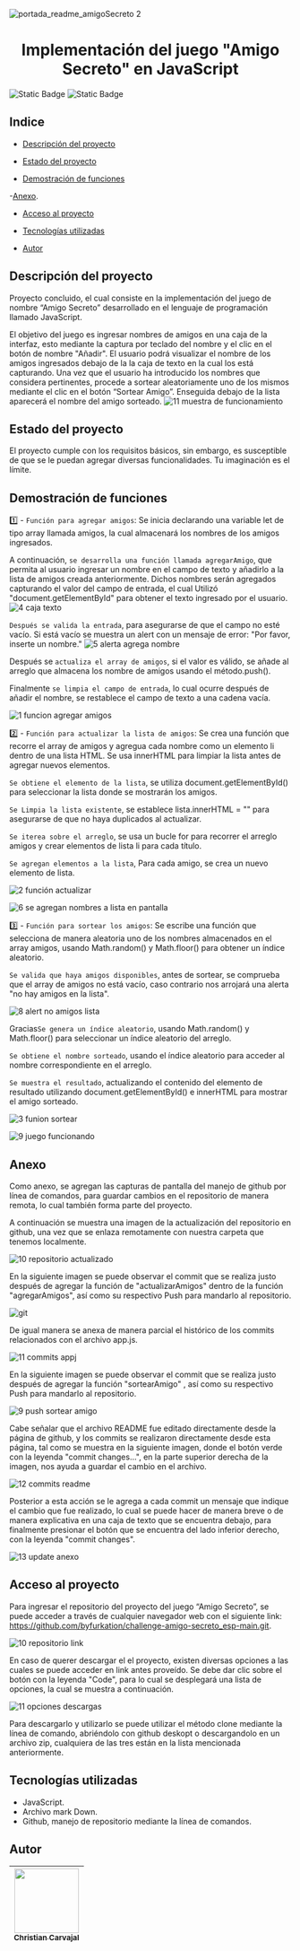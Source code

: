 ![portada_readme_amigoSecreto 2](https://github.com/user-attachments/assets/20444e1a-e211-4730-a3a2-a965b63299b6)

<h1 align="center"> Implementación del juego "Amigo Secreto" en JavaScript </h1>

<img alt="Static Badge" src="https://img.shields.io/badge/Oracle-%20Alura-blue?style=flat&labelColor=red"> <img alt="Static Badge" src="https://img.shields.io/badge/Released_Date-February%202025-blue?style=plastic&labelColor=white">

## Indice  

- [Descripción del proyecto](#descripción-del-proyecto)

- [Estado del proyecto](#estado-del-proyecto)

- [Demostración de funciones](#demostración-de-funciones)

-[Anexo](#anexo). 

- [Acceso al proyecto](#acceso-al-proyecto)

- [Tecnologías utilizadas](#tecnologías-utilizadas)

- [Autor](#autor)

## Descripción del proyecto
Proyecto concluido, el cual consiste en la implementación del juego de nombre “Amigo Secreto” desarrollado en el lenguaje de programación llamado JavaScript. 

El objetivo del juego es ingresar nombres de amigos en una caja de la interfaz, esto mediante la captura por teclado del nombre y el clic en el botón de nombre "Añadir". El usuario podrá visualizar el nombre de los amigos ingresados debajo de la la caja de texto en la cual los está capturando. Una vez que el usuario ha introducido los nombres que considera pertinentes, procede a sortear aleatoriamente uno de los mismos mediante el clic en el botón “Sortear Amigo”. Enseguida debajo de la lista aparecerá el nombre del amigo sorteado. 
![11  muestra de funcionamiento](https://github.com/user-attachments/assets/fef9431a-73ba-4936-aaed-99eab257738a)

## Estado del proyecto
El proyecto cumple con los requisitos básicos, sin embargo, es susceptible de que se le puedan agregar diversas funcionalidades. Tu imaginación es el límite. 

## Demostración de funciones

1️⃣ - `Función para agregar amigos`: Se inicia declarando una variable let de tipo array llamada amigos, la cual almacenará los nombres de los amigos ingresados.

A continuación, `se desarrolla una función llamada agregarAmigo`, que permita al usuario ingresar un nombre en el campo de texto y añadirlo a la lista de amigos creada anteriormente. Dichos nombres serán agregados capturando el valor del campo de entrada, el cual Utilizó "document.getElementById" para obtener el texto ingresado por el usuario. 
![4  caja texto](https://github.com/user-attachments/assets/7c410d10-baa7-4310-af57-b25ce2565b7b)


`Después se valida la entrada`, para asegurarse de que el campo no esté vacío. Si está vacío se muestra un alert con un mensaje de error: "Por favor, inserte un nombre."
![5  alerta agrega nombre](https://github.com/user-attachments/assets/b7284616-0d97-4fdc-a7af-6d052b14bef2)

Después se `actualiza el array de amigos`, si el valor es válido, se añade al arreglo que almacena los nombre de amigos usando el método.push(). 

Finalmente `se limpia el campo de entrada`, lo cual ocurre después de añadir el nombre, se restablece el campo de texto a una cadena vacía.

![1  funcion agregar amigos](https://github.com/user-attachments/assets/281c69e8-6dc6-4aa1-90af-b087354c0b59)

2️⃣ - `Función para actualizar la lista de amigos`: Se crea una función que recorre el array de amigos y agregua cada nombre como un elemento li dentro de una lista HTML. Se usa innerHTML para limpiar la lista antes de agregar nuevos elementos.

`Se obtiene el elemento de la lista`, se utiliza document.getElementById() para seleccionar la lista donde se mostrarán los amigos.

`Se Limpia la lista existente`, se establece lista.innerHTML = "" para asegurarse de que no haya duplicados al actualizar.

`Se iterea sobre el arreglo`, se usa un bucle for para recorrer el arreglo amigos y crear elementos de lista li para cada título.

`Se agregan elementos a la lista`, Para cada amigo, se crea un nuevo elemento de lista.

![2  función actualizar](https://github.com/user-attachments/assets/fba5d24e-9472-40c2-acf8-e080144afec8)

![6  se agregan nombres a lista en pantalla](https://github.com/user-attachments/assets/6ee4dc6a-60af-4641-a643-b0b59d9de34c)

3️⃣ - `Función para sortear los amigos`: Se escribe una función que selecciona de manera aleatoria uno de los nombres almacenados en el array amigos, usando Math.random() y Math.floor() para obtener un índice aleatorio.

`Se valida que haya amigos disponibles`, antes de sortear, se comprueba que el array de amigos no está vacío, caso contrario nos arrojará una alerta "no hay amigos en la lista". 

![8  alert no amigos lista](https://github.com/user-attachments/assets/f51c8751-777a-4294-af62-62575184b7db)

Gracias`Se genera un índice aleatorio`, usando Math.random() y Math.floor() para seleccionar un índice aleatorio del arreglo.

`Se obtiene el nombre sorteado`, usando el índice aleatorio para acceder al nombre correspondiente en el arreglo.

`Se muestra el resultado`, actualizando el contenido del elemento de resultado utilizando document.getElementById()  e innerHTML para mostrar el amigo sorteado.

![3  funion sortear](https://github.com/user-attachments/assets/0ee118a2-3340-4b3e-b07f-2d7b768dfc27)

![9  juego funcionando](https://github.com/user-attachments/assets/71967555-6449-47c2-9d87-0789718f2bfe)

## Anexo
Como anexo, se agregan las capturas de pantalla del manejo de github por línea de comandos, para guardar cambios en el repositorio de manera remota, lo cual también forma parte del proyecto. 

A continuación se muestra una imagen de la actualización del repositorio en github, una vez que se enlaza remotamente con nuestra carpeta que tenemos localmente.

![10  repositorio actualizado](https://github.com/user-attachments/assets/04f152fc-466e-4dd3-a7d2-bf684751cd74)

En la siguiente imagen se puede observar el commit que se realiza justo después de agregar la función de "actualizarAmigos" dentro de la función "agregarAmigos", así como su respectivo Push para mandarlo al repositorio. 

![git](https://github.com/user-attachments/assets/6dbf601b-5a59-4cd3-b3a9-9338bebdeb51)

De igual manera se anexa de manera parcial el histórico de los commits relacionados con el archivo app.js.

![11  commits appj](https://github.com/user-attachments/assets/86f90216-a9db-4f22-9e08-c0f61b38fe34)

En la siguiente imagen se puede observar el commit que se realiza justo después de agregar la función "sortearAmigo" , así como su respectivo Push para mandarlo al repositorio.

![9  push sortear amigo](https://github.com/user-attachments/assets/4a94edf8-356b-4d79-ae13-4422c2f8f800)

Cabe señalar que el archivo README fue editado directamente desde la página de github, y los commits se realizaron directamente desde esta página, tal como se muestra en la siguiente imagen, donde el botón verde con la leyenda "commit changes...", en la parte superior derecha de la imagen, nos ayuda a guardar el cambio en el archivo.

![12  commits readme](https://github.com/user-attachments/assets/c01088de-9409-49e4-bd96-dc084014d4eb)

Posterior a esta acción se le agrega a cada commit un mensaje que indique el cambio que fue realizado, lo cual se puede hacer de manera breve o de manera explicativa en una caja de texto que se encuentra debajo, para finalmente presionar el botón que se encuentra del lado inferior derecho, con la leyenda "commit changes". 

![13 update anexo](https://github.com/user-attachments/assets/66d3f1ef-3088-4300-bd7c-349985b79703)

## Acceso al proyecto
 
Para ingresar el repositorio del proyecto del juego “Amigo Secreto”, se puede acceder a través de cualquier navegador web con el siguiente link: https://github.com/byfurkation/challenge-amigo-secreto_esp-main.git. 

![10  repositorio link](https://github.com/user-attachments/assets/9154aea6-41a7-4f9c-8b3d-cec676c0ee4d)

En caso de querer descargar el el proyecto, existen diversas opciones a las cuales se puede acceder en link antes proveído. Se debe dar clic sobre el botón con la leyenda "Code", para lo cual se desplegará una lista de opciones, la cual se muestra a continuación. 

![11  opciones descargas](https://github.com/user-attachments/assets/7a469a2c-7689-4683-81f0-82a153cefcb4)

Para descargarlo y utilizarlo se puede utilizar el método clone mediante la línea de comando, abriéndolo con github deskopt o descargandolo en un archivo zip, cualquiera de las tres están en la lista mencionada anteriormente. 

## Tecnologías utilizadas
* JavaScript.
* Archivo mark Down.
* Github, manejo de repositorio mediante la línea de comandos.

## Autor

| [<img src="https://avatars.githubusercontent.com/u/194540551?s=200" width=115><br><sub>Christian Carvajal</sub>](https://github.com/byfurkation) |
| :---: |

